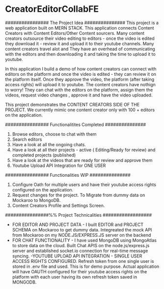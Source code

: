 # CreatorEditorCollabFE


################ The Project Idea ###############
This project is a web application built on MERN STACK. This application connects Content Creators with Content Editors/Other Content sourcers. Many content creators outsource their video editing to editors - once the video is edited they download it - review it and upload it to their youtube channels. Many content creators travel alot and They have an overhead of communicating with the editors and then downloading it and taking the time to upload it to youtube. 

In this application I build a demo of how content creators can connect with editors on the platform and once the video is edited - they can review it on the platform itself. Once they approve the video,  the platform (after taking access rights) will upload it to youtube. The content creators have nothign to worry! They can chat with the editors on the platform, assign them the videos, request video changes , approve it and have the video uploaded. 


This project demonstrates the CONTENT CREATORS SIDE OF THE PROJECT.  We currently mimic one content creator  only with 100 + editors on the application. 

################ Functionalitites Completed   ###############
1) Browse editors, choose to chat with them 
2) Search editors 
3) Have a look at all the ongoing chats. 
3) Have a look at all their projects -  active ( Editing/Ready for review) and completed projects (published)
4) Have a look at the videos that are ready for review  and approve them 
5) Youtube Upload API Integration for ONE USER



################ Functionalities WIP  ###############
1) Configure Oath for multiple users and have their youtube access rights configured on the application. 
2) Request changes for the project. To Migrate from dummy data on Mockaroo to MongoDB. 
3) Content Creators Profile and Settings Screen.  


################%% Project Technicalities  ##################
- FOR EDITOR AND PROJECT DATA -  I built EDITOR and PROJECT SCHEMA on Mockaroo to get dummy data. Integreated the mock API from Mockaroo on my NODE.JS/EXPRESS.JS server on the backend 
- FOR CHAT FUNCTIONALITY - I have used MongoDB using MongoAtlas to store data on the cloud. Built Chat APIS on the node.js/express.js server and established socket.io connection  for real-time message syncing. 
-YOUTUBE UPLOAD API INTEGRATION  -  SINGLE USER ACCESS RIGHTS CONFIGURED. Refresh token from one single user is stored in .env file and used. This is for demo purpose. Actual application will have OAUTH configured for their youtube access rights on the platform with each user having its own refresh token saved in MONGODB. 







